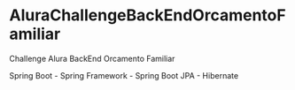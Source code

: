# AluraChallengeBackEndOrcamentoFamiliar
Challenge Alura BackEnd Orcamento Familiar

Spring Boot - 
Spring Framework - 
Spring Boot JPA - 
Hibernate
